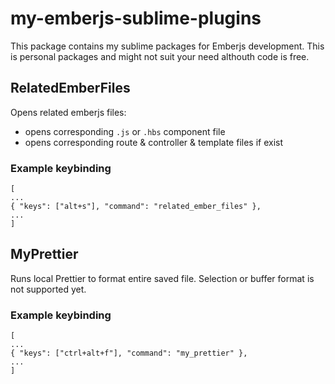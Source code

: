 # my-emberjs-sublime-plugins

This package contains my sublime packages for Emberjs development. This is personal packages and might not suit your need althouth code is free.


## RelatedEmberFiles

Opens related emberjs files:
 - opens corresponding `.js` or `.hbs` component file
 - opens corresponding route & controller & template files if exist

### Example keybinding

```
[
...
{ "keys": ["alt+s"], "command": "related_ember_files" },
...
]
```

## MyPrettier

Runs local Prettier to format entire saved file. Selection or buffer format is not supported yet.

### Example keybinding

```
[
...
{ "keys": ["ctrl+alt+f"], "command": "my_prettier" },
...
]